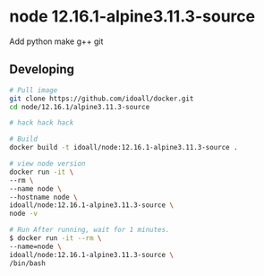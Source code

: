 node 12.16.1-alpine3.11.3-source
=============

Add python make g++ git

## Developing

```bash
# Pull image
git clone https://github.com/idoall/docker.git
cd node/12.16.1/alpine3.11.3-source

# hack hack hack

# Build
docker build -t idoall/node:12.16.1-alpine3.11.3-source .

# view node version
docker run -it \
--rm \
--name node \
--hostname node \
idoall/node:12.16.1-alpine3.11.3-source \
node -v

# Run After running, wait for 1 minutes.
$ docker run -it --rm \
--name=node \
idoall/node:12.16.1-alpine3.11.3-source \
/bin/bash
```